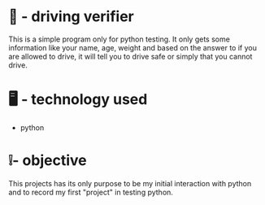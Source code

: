 # 🚗 - driving verifier 
This is a simple program only for python testing. It only gets some information like your name, age, weight and based on the answer to if you are allowed to drive, it will tell you to drive safe or simply that you cannot drive.

# 🖥️ - technology used 
- python

# ❕- objective 
This projects has its only purpose to be my initial interaction with python and to record my first "project" in testing python.
